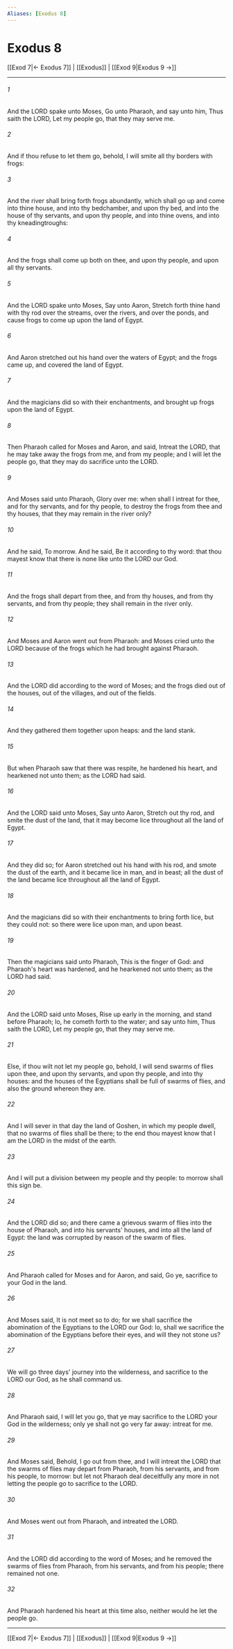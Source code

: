 ```yaml
---
Aliases: [Exodus 8]
---
```

# Exodus 8

[[Exod 7|← Exodus 7]] | [[Exodus]] | [[Exod 9|Exodus 9 →]]
***



###### 1 
And the LORD spake unto Moses, Go unto Pharaoh, and say unto him, Thus saith the LORD, Let my people go, that they may serve me. 

###### 2 
And if thou refuse to let them go, behold, I will smite all thy borders with frogs: 

###### 3 
And the river shall bring forth frogs abundantly, which shall go up and come into thine house, and into thy bedchamber, and upon thy bed, and into the house of thy servants, and upon thy people, and into thine ovens, and into thy kneadingtroughs: 

###### 4 
And the frogs shall come up both on thee, and upon thy people, and upon all thy servants. 

###### 5 
And the LORD spake unto Moses, Say unto Aaron, Stretch forth thine hand with thy rod over the streams, over the rivers, and over the ponds, and cause frogs to come up upon the land of Egypt. 

###### 6 
And Aaron stretched out his hand over the waters of Egypt; and the frogs came up, and covered the land of Egypt. 

###### 7 
And the magicians did so with their enchantments, and brought up frogs upon the land of Egypt. 

###### 8 
Then Pharaoh called for Moses and Aaron, and said, Intreat the LORD, that he may take away the frogs from me, and from my people; and I will let the people go, that they may do sacrifice unto the LORD. 

###### 9 
And Moses said unto Pharaoh, Glory over me: when shall I intreat for thee, and for thy servants, and for thy people, to destroy the frogs from thee and thy houses, that they may remain in the river only? 

###### 10 
And he said, To morrow. And he said, Be it according to thy word: that thou mayest know that there is none like unto the LORD our God. 

###### 11 
And the frogs shall depart from thee, and from thy houses, and from thy servants, and from thy people; they shall remain in the river only. 

###### 12 
And Moses and Aaron went out from Pharaoh: and Moses cried unto the LORD because of the frogs which he had brought against Pharaoh. 

###### 13 
And the LORD did according to the word of Moses; and the frogs died out of the houses, out of the villages, and out of the fields. 

###### 14 
And they gathered them together upon heaps: and the land stank. 

###### 15 
But when Pharaoh saw that there was respite, he hardened his heart, and hearkened not unto them; as the LORD had said. 

###### 16 
And the LORD said unto Moses, Say unto Aaron, Stretch out thy rod, and smite the dust of the land, that it may become lice throughout all the land of Egypt. 

###### 17 
And they did so; for Aaron stretched out his hand with his rod, and smote the dust of the earth, and it became lice in man, and in beast; all the dust of the land became lice throughout all the land of Egypt. 

###### 18 
And the magicians did so with their enchantments to bring forth lice, but they could not: so there were lice upon man, and upon beast. 

###### 19 
Then the magicians said unto Pharaoh, This is the finger of God: and Pharaoh's heart was hardened, and he hearkened not unto them; as the LORD had said. 

###### 20 
And the LORD said unto Moses, Rise up early in the morning, and stand before Pharaoh; lo, he cometh forth to the water; and say unto him, Thus saith the LORD, Let my people go, that they may serve me. 

###### 21 
Else, if thou wilt not let my people go, behold, I will send swarms of flies upon thee, and upon thy servants, and upon thy people, and into thy houses: and the houses of the Egyptians shall be full of swarms of flies, and also the ground whereon they are. 

###### 22 
And I will sever in that day the land of Goshen, in which my people dwell, that no swarms of flies shall be there; to the end thou mayest know that I am the LORD in the midst of the earth. 

###### 23 
And I will put a division between my people and thy people: to morrow shall this sign be. 

###### 24 
And the LORD did so; and there came a grievous swarm of flies into the house of Pharaoh, and into his servants' houses, and into all the land of Egypt: the land was corrupted by reason of the swarm of flies. 

###### 25 
And Pharaoh called for Moses and for Aaron, and said, Go ye, sacrifice to your God in the land. 

###### 26 
And Moses said, It is not meet so to do; for we shall sacrifice the abomination of the Egyptians to the LORD our God: lo, shall we sacrifice the abomination of the Egyptians before their eyes, and will they not stone us? 

###### 27 
We will go three days' journey into the wilderness, and sacrifice to the LORD our God, as he shall command us. 

###### 28 
And Pharaoh said, I will let you go, that ye may sacrifice to the LORD your God in the wilderness; only ye shall not go very far away: intreat for me. 

###### 29 
And Moses said, Behold, I go out from thee, and I will intreat the LORD that the swarms of flies may depart from Pharaoh, from his servants, and from his people, to morrow: but let not Pharaoh deal deceitfully any more in not letting the people go to sacrifice to the LORD. 

###### 30 
And Moses went out from Pharaoh, and intreated the LORD. 

###### 31 
And the LORD did according to the word of Moses; and he removed the swarms of flies from Pharaoh, from his servants, and from his people; there remained not one. 

###### 32 
And Pharaoh hardened his heart at this time also, neither would he let the people go.

***
[[Exod 7|← Exodus 7]] | [[Exodus]] | [[Exod 9|Exodus 9 →]]
